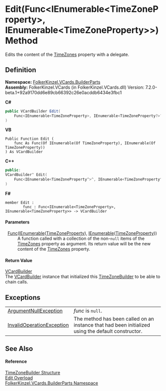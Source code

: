 # Edit(Func&lt;IEnumerable&lt;TimeZoneProperty&gt;, IEnumerable&lt;TimeZoneProperty&gt;&gt;) Method


Edits the content of the <a href="c07b682f-3b8b-4eff-9286-88369a03a691.md">TimeZones</a> property with a delegate.



## Definition
**Namespace:** <a href="30716183-7f69-ceb8-b5fe-4d9f23e7fd2b.md">FolkerKinzel.VCards.BuilderParts</a>  
**Assembly:** FolkerKinzel.VCards (in FolkerKinzel.VCards.dll) Version: 7.2.0-beta.1+92a9170dd6e89cb66392c26e0acddb6434e3fbc1

**C#**
``` C#
public VCardBuilder Edit(
	Func<IEnumerable<TimeZoneProperty>, IEnumerable<TimeZoneProperty?>?> func
)
```
**VB**
``` VB
Public Function Edit ( 
	func As Func(Of IEnumerable(Of TimeZoneProperty), IEnumerable(Of TimeZoneProperty))
) As VCardBuilder
```
**C++**
``` C++
public:
VCardBuilder^ Edit(
	Func<IEnumerable<TimeZoneProperty^>^, IEnumerable<TimeZoneProperty^>^>^ func
)
```
**F#**
``` F#
member Edit : 
        func : Func<IEnumerable<TimeZoneProperty>, IEnumerable<TimeZoneProperty>> -> VCardBuilder 
```



#### Parameters
<dl><dt>  <a href="https://learn.microsoft.com/dotnet/api/system.func-2" target="_blank" rel="noopener noreferrer">Func</a>(<a href="https://learn.microsoft.com/dotnet/api/system.collections.generic.ienumerable-1" target="_blank" rel="noopener noreferrer">IEnumerable</a>(<a href="3d95294e-eb6d-9637-dd41-e876afb4fe20.md">TimeZoneProperty</a>), <a href="https://learn.microsoft.com/dotnet/api/system.collections.generic.ienumerable-1" target="_blank" rel="noopener noreferrer">IEnumerable</a>(<a href="3d95294e-eb6d-9637-dd41-e876afb4fe20.md">TimeZoneProperty</a>))</dt><dd>A function called with a collection of the non-<code>null</code> items of the <a href="c07b682f-3b8b-4eff-9286-88369a03a691.md">TimeZones</a> property as argument. Its return value will be the new content of the <a href="c07b682f-3b8b-4eff-9286-88369a03a691.md">TimeZones</a> property.</dd></dl>

#### Return Value
<a href="4254b25b-c39b-3224-d22e-0072642cabb3.md">VCardBuilder</a>  
The <a href="4254b25b-c39b-3224-d22e-0072642cabb3.md">VCardBuilder</a> instance that initialized this <a href="30c9180d-cc8b-f5fa-8d6c-2d8b909cdaf7.md">TimeZoneBuilder</a> to be able to chain calls.

## Exceptions
<table>
<tr>
<td><a href="https://learn.microsoft.com/dotnet/api/system.argumentnullexception" target="_blank" rel="noopener noreferrer">ArgumentNullException</a></td>
<td><em>func</em> is <code>null</code>.</td></tr>
<tr>
<td><a href="https://learn.microsoft.com/dotnet/api/system.invalidoperationexception" target="_blank" rel="noopener noreferrer">InvalidOperationException</a></td>
<td>The method has been called on an instance that had been initialized using the default constructor.</td></tr>
</table>

## See Also


#### Reference
<a href="30c9180d-cc8b-f5fa-8d6c-2d8b909cdaf7.md">TimeZoneBuilder Structure</a>  
<a href="3fb244ac-dc8e-7396-d436-1e386c13f66d.md">Edit Overload</a>  
<a href="30716183-7f69-ceb8-b5fe-4d9f23e7fd2b.md">FolkerKinzel.VCards.BuilderParts Namespace</a>  
